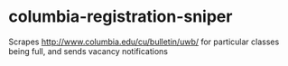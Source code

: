 # columbia-registration-sniper
Scrapes http://www.columbia.edu/cu/bulletin/uwb/ for particular classes being full, and sends vacancy notifications
